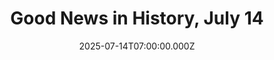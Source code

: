 ---
title: "Good News in History, July 14"
date: 2025-07-14T07:00:00.000Z
category: Human Kindness
externalLink: "https://www.goodnewsnetwork.org/good-news-on-this-day-in-history-july-14/"
image: ""
excerpt: "10 years ago today, Earth’s scientists completed the first survey of our solar system as the New Horizons spacecraft completed a flyby of distant Pluto. It took ten years for the little space probe to arrive at our most distant neighbor, and is now beginning a long cold journey out into the great beyond, never […] The post Good News…"
---